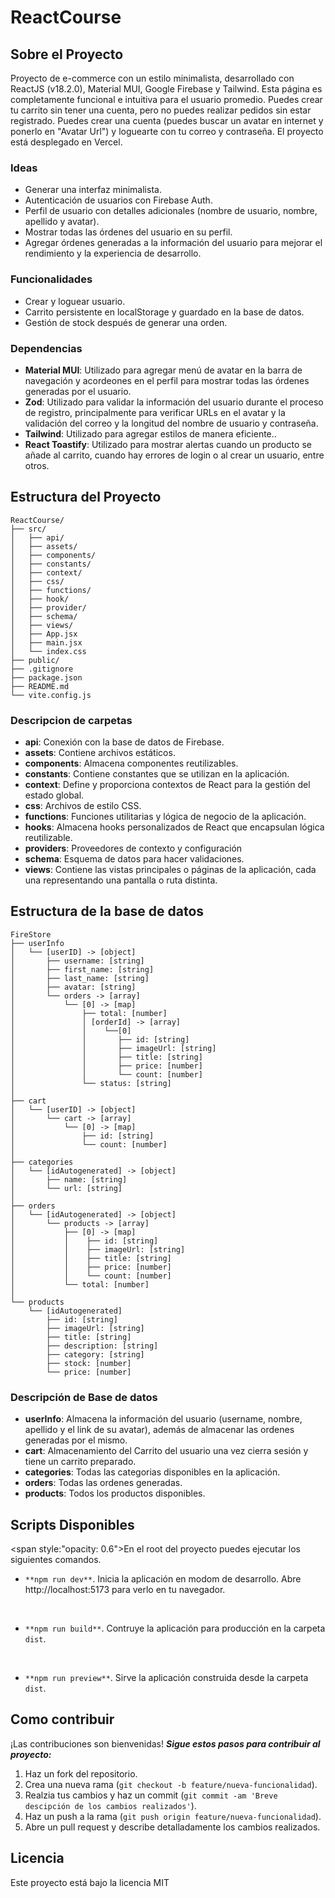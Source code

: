 # ReactCourse

## Sobre el Proyecto

Proyecto de e-commerce con un estilo minimalista, desarrollado con ReactJS (v18.2.0), Material MUI, Google Firebase y Tailwind. Esta página es completamente funcional e intuitiva para el usuario promedio. Puedes crear tu carrito sin tener una cuenta, pero no puedes realizar pedidos sin estar registrado. Puedes crear una cuenta (puedes buscar un avatar en internet y ponerlo en "Avatar Url") y loguearte con tu correo y contraseña. El proyecto está desplegado en Vercel.

### Ideas

- Generar una interfaz minimalista.
- Autenticación de usuarios con Firebase Auth.
- Perfil de usuario con detalles adicionales (nombre de usuario, nombre, apellido y avatar).
- Mostrar todas las órdenes del usuario en su perfil.
- Agregar órdenes generadas a la información del usuario para mejorar el rendimiento y la experiencia de desarrollo.

### Funcionalidades

- Crear y loguear usuario.
- Carrito persistente en localStorage y guardado en la base de datos.
- Gestión de stock después de generar una orden.

### Dependencias

- **Material MUI**: Utilizado para agregar menú de avatar en la barra de navegación y acordeones en el perfil para mostrar todas las órdenes generadas por el usuario.
- **Zod**: Utilizado para validar la información del usuario durante el proceso de registro, principalmente para verificar URLs en el avatar y la validación del correo y la longitud del nombre de usuario y contraseña.
- **Tailwind**: Utilizado para agregar estilos de manera eficiente..
- **React Toastify**: Utilizado para mostrar alertas cuando un producto se añade al carrito, cuando hay errores de login o al crear un usuario, entre otros.

## Estructura del Proyecto

```structure
ReactCourse/
├── src/
│   ├── api/
│   ├── assets/
│   ├── components/
│   ├── constants/
│   ├── context/
│   ├── css/
│   ├── functions/
│   ├── hook/
│   ├── provider/
│   ├── schema/
│   ├── views/
│   ├── App.jsx
│   ├── main.jsx
│   └── index.css
├── public/
├── .gitignore
├── package.json
├── README.md
└── vite.config.js
```

### Descripcion de carpetas

- **api**: Conexión con la base de datos de Firebase.
- **assets**: Contiene archivos estáticos.
- **components**: Almacena componentes reutilizables.
- **constants**: Contiene constantes que se utilizan en la aplicación.
- **context**: Define y proporciona contextos de React para la gestión del estado global.
- **css**: Archivos de estilo CSS.
- **functions**: Funciones utilitarias y lógica de negocio de la aplicación.
- **hooks**: Almacena hooks personalizados de React que encapsulan lógica reutilizable.
- **providers**: Proveedores de contexto y configuración
- **schema**: Esquema de datos para hacer validaciones.
- **views**: Contiene las vistas principales o páginas de la aplicación, cada una representando una pantalla o ruta distinta.

## Estructura de la base de datos

```structure
FireStore
├── userInfo
│   └── [userID] -> [object]
│       ├── username: [string]
│       ├── first_name: [string]
│       ├── last_name: [string]
│       ├── avatar: [string]
│       └── orders -> [array]
│           └── [0] -> [map]
│               ├── total: [number]
│               │ [orderId] -> [array]
│               │    └──[0]
│               │       ├── id: [string]
│               │       ├── imageUrl: [string]
│               │       ├── title: [string]
│               │       ├── price: [number]
│               │       └── count: [number]
│               └── status: [string]
│
├── cart
│   └── [userID] -> [object]
│       └── cart -> [array]
│           └── [0] -> [map]
│               ├── id: [string]
│               └── count: [number]
│
├── categories
│   └── [idAutogenerated] -> [object]
│       ├── name: [string]
│       └── url: [string]
│
├── orders
│   └── [idAutogenerated] -> [object]
│       └── products -> [array]
│           ├── [0] -> [map]
│           │    ├── id: [string]
│           │    ├── imageUrl: [string]
│           │    ├── title: [string]
│           │    ├── price: [number]
│           │    └── count: [number]
│           └── total: [number]
│
└── products
    └── [idAutogenerated]
        ├── id: [string]
        ├── imageUrl: [string]
        ├── title: [string]
        ├── description: [string]
        ├── category: [string]
        ├── stock: [number]
        └── price: [number]
```

### Descripción de Base de datos

- **userInfo**: Almacena la información del usuario (username, nombre, apellido y el link de su avatar), además de almacenar las ordenes generadas por el mismo.
- **cart**: Almacenamiento del Carrito del usuario una vez cierra sesión y tiene un carrito preparado.
- **categories**: Todas las categorias disponibles en la aplicación.
- **orders**: Todas las ordenes generadas.
- **products**: Todos los productos disponibles.

## Scripts Disponibles

<span style:"opacity: 0.6">En el root del proyecto puedes ejecutar los siguientes comandos</span>.

- `**npm run dev**`.
  Inicia la aplicación en modom de desarrollo.
  Abre http://localhost:5173 para verlo en tu navegador.

<br />

- `**npm run build**`.
  Contruye la aplicación para producción en la carpeta `dist`.

<br />

- `**npm run preview**`.
  Sirve la aplicación construida desde la carpeta `dist`.

## Como contribuir

¡Las contribuciones son bienvenidas! **_Sigue estos pasos para contribuir al proyecto:_**

1. Haz un fork del repositorio.
2. Crea una nueva rama (`git checkout -b feature/nueva-funcionalidad`).
3. Realzia tus cambios y haz un commit (`git commit -am 'Breve descipción de los cambios realizados'`).
4. Haz un push a la rama (`git push origin feature/nueva-funcionalidad`).
5. Abre un pull request y describe detalladamente los cambios realizados.

## Licencia

Este proyecto está bajo la licencia MIT
